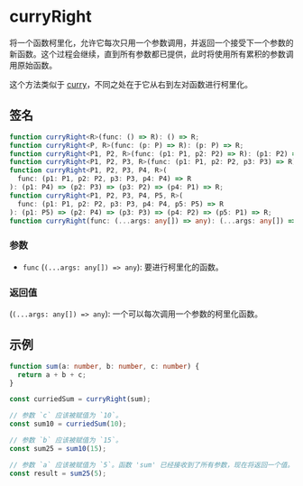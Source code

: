 # curryRight

将一个函数柯里化，允许它每次只用一个参数调用，并返回一个接受下一个参数的新函数。这个过程会继续，直到所有参数都已提供，此时将使用所有累积的参数调用原始函数。

这个方法类似于 [curry](./curry.md)，不同之处在于它从右到左对函数进行柯里化。

## 签名

```typescript
function curryRight<R>(func: () => R): () => R;
function curryRight<P, R>(func: (p: P) => R): (p: P) => R;
function curryRight<P1, P2, R>(func: (p1: P1, p2: P2) => R): (p1: P2) => (p2: P1) => R;
function curryRight<P1, P2, P3, R>(func: (p1: P1, p2: P2, p3: P3) => R): (p1: P3) => (p2: P2) => (p3: P1) => R;
function curryRight<P1, P2, P3, P4, R>(
  func: (p1: P1, p2: P2, p3: P3, p4: P4) => R
): (p1: P4) => (p2: P3) => (p3: P2) => (p4: P1) => R;
function curryRight<P1, P2, P3, P4, P5, R>(
  func: (p1: P1, p2: P2, p3: P3, p4: P4, p5: P5) => R
): (p1: P5) => (p2: P4) => (p3: P3) => (p4: P2) => (p5: P1) => R;
function curryRight(func: (...args: any[]) => any): (...args: any[]) => any;
```

### 参数

- `func` (`(...args: any[]) => any`): 要进行柯里化的函数。

### 返回值

(`(...args: any[]) => any`): 一个可以每次调用一个参数的柯里化函数。

## 示例

```typescript
function sum(a: number, b: number, c: number) {
  return a + b + c;
}

const curriedSum = curryRight(sum);

// 参数 `c` 应该被赋值为 `10`。
const sum10 = curriedSum(10);

// 参数 `b` 应该被赋值为 `15`。
const sum25 = sum10(15);

// 参数 `a` 应该被赋值为 `5`。函数 'sum' 已经接收到了所有参数，现在将返回一个值。
const result = sum25(5);
```

